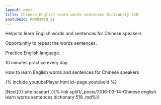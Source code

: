 ```yaml
---
layout: post
title: Chinese English learn words sentences Dictionary 240 
youtubeId: AHWOaWzQ_8I
---
```

 
 
Helps to learn English words and sentences for Chinese speakers.

Opportunitiy to repeat the words sentences. 

Practice English language. 
 
10 minutes practice every day. 
 
How to learn English words and sentences for Chinese speakers 
 
{% include youtubePlayer.html id=page.youtubeId %}
 
 
[Next]({{ site.baseurl }}{% link  split1/_posts/2016-03-14-Chinese english learn words sentences dictionary 518 .md%})
 
